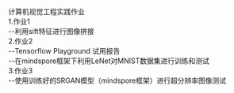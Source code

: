 计算机视觉工程实践作业<br />
1.作业1<br />
--利用sift特征进行图像拼接<br />
2.作业2<br />
--Tensorflow Playground 试用报告<br />
--在mindspore框架下利用LeNet对MNIST数据集进行训练和测试<br />
3.作业3<br />
--使用训练好的SRGAN模型（mindspore框架）进行超分辨率图像测试<br />
